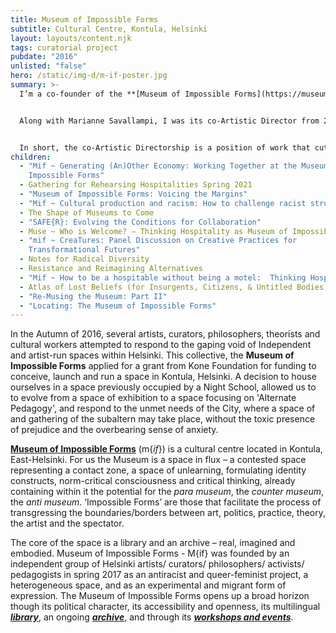 ```yaml
---
title: Museum of Impossible Forms
subtitle: Cultural Centre, Kontula, Helsinki
layout: layouts/content.njk
tags: curatorial project
pubdate: "2016"
unlisted: "false"
hero: /static/img-d/m-if-poster.jpg
summary: >-
  I’m a co-founder of the **[Museum of Impossible Forms](https://museumofimpossibleforms.org/)** – an anti-racist, queer feminist cultural centre – located in Kontula, Helsinki.


  Along with Marianne Savallampi, I was its co-Artistic Director from 2018-2020. Together, we have been a team "responsible for managing M{if}’s multilingual library and its ongoing archive, as well as the overall programming – including curating workshops and events, making coffee, maintaining the space and its day-to-day functioning, liaising with invited artists and performers, offering technical and documentation support, as well as managing finances and accounts”.


  In short, the co-Artistic Directorship is a position of work that cuts through multiple strata of infrastructural praxis, and as such, is a consolidated set of roles that normally (within an institutional setting) would be distributed through a hierarchical framework. Through multi-layered, recurrent work, we have aimed to create a space and ethos that facilitates the conditions for making significant interventions through cinema, performance, music, spoken word, visual arts, and activism based practices, discourses, and pedagogies.
children:
  - "Mif ~ Generating (An)Other Economy: Working Together at the Museum of
    Impossible Forms"
  - Gathering for Rehearsing Hospitalities Spring 2021
  - "Museum of Impossible Forms: Voicing the Margins"
  - "Mif ~ Cultural production and racism: How to challenge racist structures"
  - The Shape of Museums to Come
  - "SAFE{R}: Evolving the Conditions for Collaboration"
  - Muse ~ Who is Welcome? – Thinking Hospitality as Museum of Impossible Forms
  - "mif ~ CreaTures: Panel Discussion on Creative Practices for
    Transformational Futures"
  - Notes for Radical Diversity
  - Resistance and Reimagining Alternatives
  - "Mif ~ How to be a hospitable without being a motel:  Thinking Hospitalities"
  - Atlas of Lost Beliefs (for Insurgents, Citizens, & Untitled Bodies)
  - "Re-Musing the Museum: Part II"
  - "Locating: The Museum of Impossible Forms"
---
```

In the Autumn of 2016, several artists, curators, philosophers, theorists and cultural workers attempted to respond to the gaping void of Independent and artist-run spaces within Helsinki. This collective, the [](https://museumofimpossibleforms.org/)**Museum of Impossible Forms** applied for a grant from Kone Foundation for funding to conceive, launch and run a space in Kontula, Helsinki. A decision to house ourselves in a space previously occupied by a Night School, allowed us to to evolve from a space of exhibition to a space focusing on 'Alternate Pedagogy', and respond to the unmet needs of the City, where a space of and gathering of the subaltern may take place, without the toxic presence of prejudice and the overbearing sense of anxiety.

**[Museum of Impossible Forms](https://museumofimpossibleforms.org/)**  (m{*if*}) is a cultural centre located in Kontula, East-Helsinki. For us the Museum is a space in flux – a contested space representing a contact zone, a space of unlearning, formulating identity constructs, norm-critical consciousness and critical thinking, already containing within it the potential for the *para museum*, the *counter museum*, the *anti museum*. ‘Impossible Forms’ are those that facilitate the process of transgressing the boundaries/borders between art, politics, practice, theory, the artist and the spectator.

The core of the space is a library and an archive – real, imagined and embodied. Museum of Impossible Forms - M{if} was founded by an independent group of Helsinki artists/ curators/ philosophers/ activists/ pedagogists in spring 2017 as an antiracist and queer-feminist project, a heterogeneous space, and as an experimental and migrant form of expression. The Museum of Impossible Forms opens up a broad horizon though its political character, its accessibility and openness, its multilingual ***[library](https://museumofimpossibleforms.org/library)***, an ongoing ***[archive](https://museumofimpossibleforms.org/archives)***, and through its ***[workshops and events](https://museumofimpossibleforms.org/events)***.

